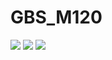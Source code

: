# GBS_M120

[![](https://img.shields.io/badge/School-GBSSG-green)](https://www.gbssg.ch)
[![](https://img.shields.io/badge/ICT--Module-120-blue)](https://www.modulbaukasten.ch/module/f874c9da-716c-eb11-b0b1-000d3a830b2b/de-DE?title=Benutzerschnittstellen-implementieren)
![](https://img.shields.io/badge/Semester-5-blue)
